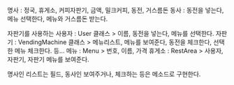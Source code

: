 명사 : 정국, 휴게소, 커피자판기, 금액, 밀크커피, 동전, 거스름돈
동사 : 동전을 넣는다, 메뉴 선택한다, 메뉴와 거스름돈 받는다.

자판기를 사용하는 사용자 : User 클래스 > 이름, 동전을 넣는다, 메뉴를 선택한다.
자판기 : VendingMachine 클래스 > 메뉴리스트, 메뉴를 보여준다, 동전을 체크한다, 선택한 메뉴 체크한다. 등...
메뉴 : Menu > 번호, 이름, 가격
휴게소 : RestArea > 사용자, 자판기, 자판기 메뉴를 보여준다.

명사인 리스트는 필드, 동사인 보여주거나, 체크하는 등은 메소드로 구현한다.

